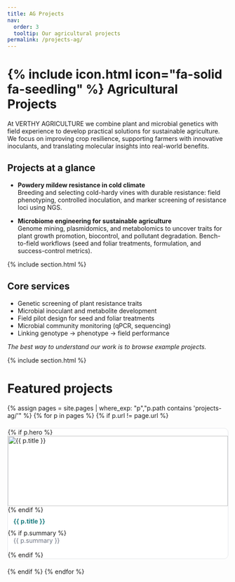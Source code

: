 ```yaml
---
title: AG Projects
nav:
  order: 3
  tooltip: Our agricultural projects
permalink: /projects-ag/
---
```


# {% include icon.html icon="fa-solid fa-seedling" %} Agricultural Projects

At VERTHY AGRICULTURE we combine plant and microbial genetics with field experience to develop practical solutions for sustainable agriculture.  
We focus on improving crop resilience, supporting farmers with innovative inoculants, and translating molecular insights into real-world benefits.

## Projects at a glance

- **Powdery mildew resistance in cold climate**  
  Breeding and selecting cold-hardy vines with durable resistance: field phenotyping, controlled inoculation, and marker screening of resistance loci using NGS.

- **Microbiome engineering for sustainable agriculture**  
  Genome mining, plasmidomics, and metabolomics to uncover traits for plant growth promotion, biocontrol, and pollutant degradation. Bench-to-field workflows (seed and foliar treatments, formulation, and success-control metrics).

{% include section.html %}

## Core services

- Genetic screening of plant resistance traits  
- Microbial inoculant and metabolite development  
- Field pilot design for seed and foliar treatments  
- Microbial community monitoring (qPCR, sequencing)  
- Linking genotype → phenotype → field performance  

*The best way to understand our work is to browse example projects.*

{% include section.html %}

# Featured projects

<div class="proj-grid">
  {% assign pages = site.pages | where_exp: "p","p.path contains 'projects-ag/'" %}
  {% for p in pages %}
    {% if p.url != page.url %}
      <a class="proj-card" href="{{ p.url | relative_url }}">
        {% if p.hero %}<img src="{{ p.hero | relative_url }}" alt="{{ p.title }}">{% endif %}
        <div class="proj-title">{{ p.title }}</div>
        {% if p.summary %}<div class="proj-summary">{{ p.summary }}</div>{% endif %}
      </a>
    {% endif %}
  {% endfor %}
</div>

<style>
.proj-grid{display:grid;grid-template-columns:repeat(auto-fill,minmax(260px,1fr));gap:20px;margin-top:1rem}
.proj-card{text-decoration:none;border:1px solid #e5e7eb;border-radius:10px;overflow:hidden;background:#fff;transition:.2s}
.proj-card:hover{transform:translateY(-4px);box-shadow:0 10px 20px rgba(0,0,0,.08)}
.proj-card img{width:100%;height:160px;object-fit:cover}
.proj-title{font-weight:700;color:#217f82;padding:.6rem .8rem}
.proj-summary{color:#6b7280;padding:0 .8rem 1rem}
</style>
